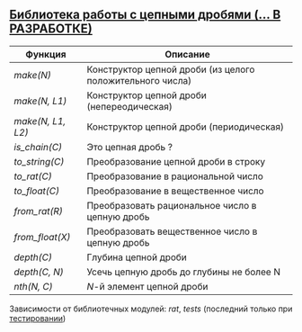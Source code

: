 ## [Библиотека работы с цепными дробями (... В РАЗРАБОТКЕ)](../libs/chain.erl)
|Функция|Описание|  
|-----------------|-----------------------------------------------------------|  
|*make(N)*| Конструктор цепной дроби (из целого положительного числа)|  
|*make(N, L1)*| Конструктор цепной дроби (непереодическая)|  
|*make(N, L1, L2)*| Конструктор цепной дроби (периодическая)|  
|*is_chain(C)*| Это цепная дробь ?|  
|*to_string(C)*| Преобразование цепной дроби в строку|  
|*to_rat(C)*| Преобразование в рациональной число|  
|*to_float(C)*| Преобразование в вещественное число|  
|*from_rat(R)*| Преобразовать рациональное число в цепную дробь|  
|*from_float(X)*| Преобразовать вещественное число в цепную дробь|  
|*depth(C)*| Глубина цепной дроби|  
|*depth(C, N)*| Усечь цепную дробь до глубины не более N|  
|*nth(N, C)*| *N*-й элемент цепной дроби|  

Зависимости от библиотечных модулей: *rat*, *tests* (последний только при [тестировании](../libs/tests/chain_tests.erl))
